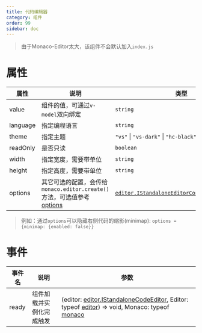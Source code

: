 ```yaml
---
title: 代码编辑器
category: 组件
order: 99 
sidebar: doc
---
```


> 由于Monaco-Editor太大，该组件不会默认加入`index.js`

# 属性

| 属性 | 说明 | 类型 | 默认值 |
| --- | --- | --- | --- |
| value | 组件的值，可通过`v-model`双向绑定 | `string` | `""` |
| language | 指定编程语言 | `string` | `javasript` |
| theme | 指定主题 | `"vs"` &#124; `"vs-dark"` &#124; `"hc-black"` | `"vs"` |
| readOnly | 是否只读 | `boolean` | `false` |
| width | 指定宽度，需要带单位 | `string` | `100%` |
| height | 指定高度，需要带单位 | `string` | `100%` |
| options | 其它可选的配置，会传给`monaco.editor.create()`方法，可选值参考[options](https://microsoft.github.io/monaco-editor/docs.html#interfaces/editor.IStandaloneEditorConstructionOptions.html) | [`editor.IStandaloneEditorConstructionOptions`](https://microsoft.github.io/monaco-editor/docs.html#interfaces/editor.IStandaloneEditorConstructionOptions.html) | `{}` |

> 例如：通过`options`可以隐藏右侧代码的缩影(minimap): `options = {minimap: {enabled: false}}`

# 事件

| 事件名 | 说明 | 参数 |
| --- | --- | --- |
| ready | 组件加载并实例化完成触发 | (editor: [editor.IStandaloneCodeEditor](https://microsoft.github.io/monaco-editor/docs.html#interfaces/editor.IStandaloneCodeEditor.html), Editor: typeof [editor](https://microsoft.github.io/monaco-editor/docs.html#modules/editor.html)) => void, Monaco: typeof [monaco](https://microsoft.github.io/monaco-editor/docs.html) |

